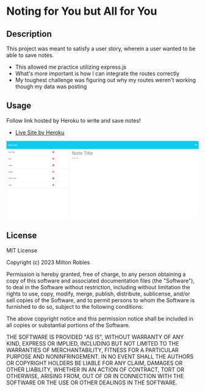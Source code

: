 # Noting for You but All for You

## Description

This project was meant to satisfy a user story, wherein a user wanted to be able to save notes.

- This allowed me practice utilizing express.js
- What's more important is how I can integrate the routes correctly
- My toughest challenge was figuring out why my routes weren't working though my data was posting


## Usage

Follow link hosted by Heroku to write and save notes!

- [Live Site by Heroku](https://noting-for-you-but-all-for-you.herokuapp.com/)


![alt text](./screencapture-localhost-3001-notes-2023-05-11-01_45_51.png)


## License

MIT License

Copyright (c) 2023 Milton Robles

Permission is hereby granted, free of charge, to any person obtaining a copy
of this software and associated documentation files (the "Software"), to deal
in the Software without restriction, including without limitation the rights
to use, copy, modify, merge, publish, distribute, sublicense, and/or sell
copies of the Software, and to permit persons to whom the Software is
furnished to do so, subject to the following conditions:

The above copyright notice and this permission notice shall be included in all
copies or substantial portions of the Software.

THE SOFTWARE IS PROVIDED "AS IS", WITHOUT WARRANTY OF ANY KIND, EXPRESS OR
IMPLIED, INCLUDING BUT NOT LIMITED TO THE WARRANTIES OF MERCHANTABILITY,
FITNESS FOR A PARTICULAR PURPOSE AND NONINFRINGEMENT. IN NO EVENT SHALL THE
AUTHORS OR COPYRIGHT HOLDERS BE LIABLE FOR ANY CLAIM, DAMAGES OR OTHER
LIABILITY, WHETHER IN AN ACTION OF CONTRACT, TORT OR OTHERWISE, ARISING FROM,
OUT OF OR IN CONNECTION WITH THE SOFTWARE OR THE USE OR OTHER DEALINGS IN THE
SOFTWARE.
